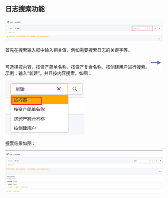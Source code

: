 ## 日志搜索功能
![](./images/搜索日志1.png)

首先在搜索输入框中输入相关值，例如需要搜索日志的关键字等。

可选择按内容，按资产简单名称，按资产复合名称，按创建用户进行搜索。
![](./images/箭头.png)示例：输入“新建”，并且按内容搜索，如图：

![](./images/搜索日志2.png)

搜索结果如图：

![](./images/搜索日志3.png)